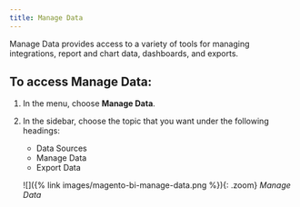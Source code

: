 ```yaml
---
title: Manage Data
---
```


Manage Data provides access to a variety of tools for managing integrations, report and chart data, dashboards, and exports.

## To access Manage Data:

1. In the menu, choose **Manage Data**.

1. In the sidebar, choose the topic that you want under the following headings:

    * Data Sources
    * Manage Data
    * Export Data

    ![]({% link images/magento-bi-manage-data.png %}){: .zoom}
    *Manage Data*
